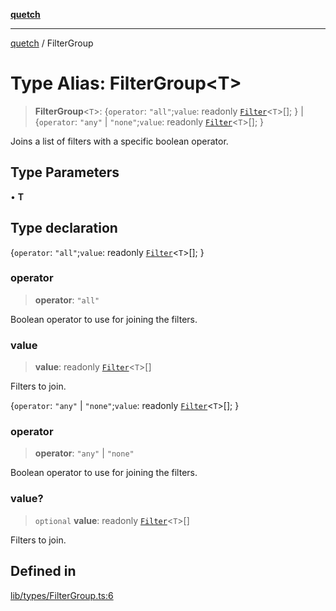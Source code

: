 [**quetch**](../README.md)

***

[quetch](../README.md) / FilterGroup

# Type Alias: FilterGroup\<T\>

> **FilterGroup**\<`T`\>: \{`operator`: `"all"`;`value`: readonly [`Filter`](Filter.md)\<`T`\>[]; \} \| \{`operator`: `"any"` \| `"none"`;`value`: readonly [`Filter`](Filter.md)\<`T`\>[]; \}

Joins a list of filters with a specific boolean operator.

## Type Parameters

• **T**

## Type declaration

\{`operator`: `"all"`;`value`: readonly [`Filter`](Filter.md)\<`T`\>[]; \}

### operator

> **operator**: `"all"`

Boolean operator to use for joining the filters.

### value

> **value**: readonly [`Filter`](Filter.md)\<`T`\>[]

Filters to join.

\{`operator`: `"any"` \| `"none"`;`value`: readonly [`Filter`](Filter.md)\<`T`\>[]; \}

### operator

> **operator**: `"any"` \| `"none"`

Boolean operator to use for joining the filters.

### value?

> `optional` **value**: readonly [`Filter`](Filter.md)\<`T`\>[]

Filters to join.

## Defined in

[lib/types/FilterGroup.ts:6](https://github.com/nevoland/quetch/blob/d3c3874b3b683738adb5be9e083a7d95e2758c83/lib/types/FilterGroup.ts#L6)
